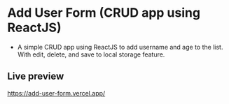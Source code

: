 # Add User Form (CRUD app using ReactJS)

- A simple CRUD app using ReactJS to add username and age to the list. With edit, delete, and save to local storage feature.

## Live preview

https://add-user-form.vercel.app/
